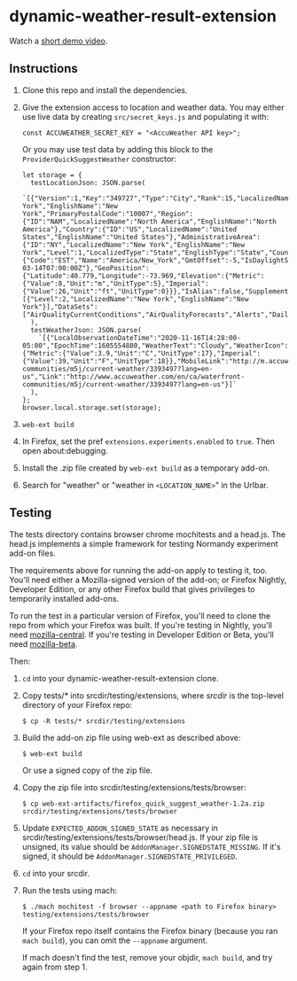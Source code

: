 # dynamic-weather-result-extension

Watch a [short demo video](https://imgur.com/a/mykAcB6).

## Instructions
1. Clone this repo and install the dependencies.
2. Give the extension access to location and weather data. You may either use live data by creating `src/secret_keys.js` and populating it with:
    ```
    const ACCUWEATHER_SECRET_KEY = "<AccuWeather API key>";
    ```

    Or you may use test data by adding this block to the `ProviderQuickSuggestWeather` constructor:
    ```
    let storage = {
      testLocationJson: JSON.parse(
        `[{"Version":1,"Key":"349727","Type":"City","Rank":15,"LocalizedName":"New York","EnglishName":"New York","PrimaryPostalCode":"10007","Region":{"ID":"NAM","LocalizedName":"North America","EnglishName":"North America"},"Country":{"ID":"US","LocalizedName":"United States","EnglishName":"United States"},"AdministrativeArea":{"ID":"NY","LocalizedName":"New York","EnglishName":"New York","Level":1,"LocalizedType":"State","EnglishType":"State","CountryID":"US"},"TimeZone":{"Code":"EST","Name":"America/New_York","GmtOffset":-5,"IsDaylightSaving":false,"NextOffsetChange":"2021-03-14T07:00:00Z"},"GeoPosition":{"Latitude":40.779,"Longitude":-73.969,"Elevation":{"Metric":{"Value":8,"Unit":"m","UnitType":5},"Imperial":{"Value":26,"Unit":"ft","UnitType":0}}},"IsAlias":false,"SupplementalAdminAreas":[{"Level":2,"LocalizedName":"New York","EnglishName":"New York"}],"DataSets":["AirQualityCurrentConditions","AirQualityForecasts","Alerts","DailyAirQualityForecast","DailyPollenForecast","ForecastConfidence","FutureRadar","MinuteCast","Radar"]}]`
      ),
      testWeatherJson: JSON.parse(
        `[{"LocalObservationDateTime":"2020-11-16T14:28:00-05:00","EpochTime":1605554880,"WeatherText":"Cloudy","WeatherIcon":7,"HasPrecipitation":false,"PrecipitationType":null,"IsDayTime":true,"Temperature":{"Metric":{"Value":3.9,"Unit":"C","UnitType":17},"Imperial":{"Value":39,"Unit":"F","UnitType":18}},"MobileLink":"http://m.accuweather.com/en/ca/waterfront-communities/m5j/current-weather/3393497?lang=en-us","Link":"http://www.accuweather.com/en/ca/waterfront-communities/m5j/current-weather/3393497?lang=en-us"}]`
      ),
    };
    browser.local.storage.set(storage);
    ```
3. `web-ext build`
4. In Firefox, set the pref `extensions.experiments.enabled` to `true`. Then open about:debugging.
5. Install the .zip file created by `web-ext build` as a temporary add-on.
6. Search for "weather" or "weather in `<LOCATION_NAME>`" in the Urlbar.

## Testing

The tests directory contains browser chrome mochitests and a head.js. The
head.js implements a simple framework for testing Normandy experiment add-on
files.

The requirements above for running the add-on apply to testing it, too. You'll
need either a Mozilla-signed version of the add-on; or Firefox Nightly,
Developer Edition, or any other Firefox build that gives privileges to
temporarily installed add-ons.

To run the test in a particular version of Firefox, you'll need to clone the
repo from which your Firefox was built. If you're testing in Nightly, you'll
need [mozilla-central]. If you're testing in Developer Edition or Beta, you'll
need [mozilla-beta].

Then:

1. `cd` into your dynamic-weather-result-extension clone.
2. Copy tests/* into srcdir/testing/extensions, where *srcdir* is the top-level
   directory of your Firefox repo:

       $ cp -R tests/* srcdir/testing/extensions

3. Build the add-on zip file using web-ext as described above:

       $ web-ext build

   Or use a signed copy of the zip file.

4. Copy the zip file into srcdir/testing/extensions/tests/browser:

       $ cp web-ext-artifacts/firefox_quick_suggest_weather-1.2a.zip srcdir/testing/extensions/tests/browser

5. Update `EXPECTED_ADDON_SIGNED_STATE` as necessary in
   srcdir/testing/extensions/tests/browser/head.js.  If your zip file is
   unsigned, its value should be `AddonManager.SIGNEDSTATE_MISSING`. If it's
   signed, it should be `AddonManager.SIGNEDSTATE_PRIVILEGED`.

6. `cd` into your srcdir.
7. Run the tests using mach:

       $ ./mach mochitest -f browser --appname <path to Firefox binary> testing/extensions/tests/browser

   If your Firefox repo itself contains the Firefox binary (because you ran
   `mach build`), you can omit the `--appname` argument.

   If mach doesn't find the test, remove your objdir, `mach build`, and try
   again from step 1.

[mozilla-central]: http://hg.mozilla.org/mozilla-central/
[mozilla-beta]: https://hg.mozilla.org/releases/mozilla-beta/

